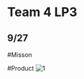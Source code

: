 # Team 4 LP3
## 9/27
#Misson

#Product
![1](https://user-images.githubusercontent.com/33916201/34049929-7aae47d6-e1fc-11e7-9c50-1369068ec6d9.jpg)


